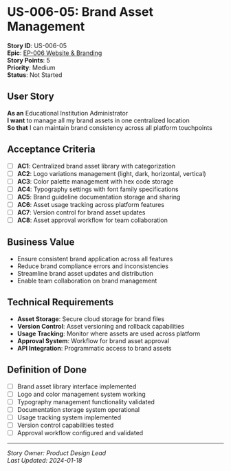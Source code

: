 # US-006-05: Brand Asset Management

**Story ID**: US-006-05  
**Epic**: [EP-006 Website & Branding](../epics/EP-006-Website-Branding.md)  
**Story Points**: 5  
**Priority**: Medium  
**Status**: Not Started  

## User Story

**As an** Educational Institution Administrator  
**I want** to manage all my brand assets in one centralized location  
**So that** I can maintain brand consistency across all platform touchpoints

## Acceptance Criteria

- [ ] **AC1**: Centralized brand asset library with categorization
- [ ] **AC2**: Logo variations management (light, dark, horizontal, vertical)
- [ ] **AC3**: Color palette management with hex code storage
- [ ] **AC4**: Typography settings with font family specifications
- [ ] **AC5**: Brand guideline documentation storage and sharing
- [ ] **AC6**: Asset usage tracking across platform features
- [ ] **AC7**: Version control for brand asset updates
- [ ] **AC8**: Asset approval workflow for team collaboration

## Business Value

- Ensure consistent brand application across all features
- Reduce brand compliance errors and inconsistencies
- Streamline brand asset updates and distribution
- Enable team collaboration on brand management

## Technical Requirements

- **Asset Storage**: Secure cloud storage for brand files
- **Version Control**: Asset versioning and rollback capabilities
- **Usage Tracking**: Monitor where assets are used across platform
- **Approval System**: Workflow for brand asset approval
- **API Integration**: Programmatic access to brand assets

## Definition of Done

- [ ] Brand asset library interface implemented
- [ ] Logo and color management system working
- [ ] Typography management functionality validated
- [ ] Documentation storage system operational
- [ ] Usage tracking system implemented
- [ ] Version control capabilities tested
- [ ] Approval workflow configured and validated

---

*Story Owner: Product Design Lead*  
*Last Updated: 2024-01-18*